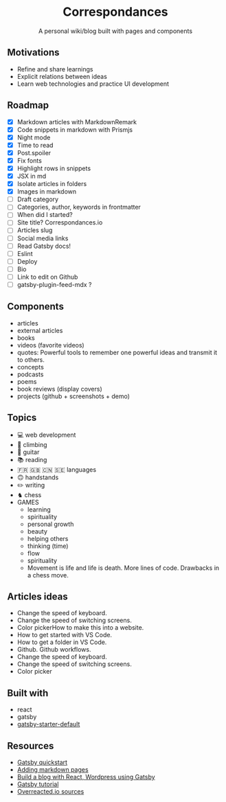 <div align="center">
<h1>Correspondances</h1>
<p>A personal wiki/blog built with pages and components</p>
</div>

## Motivations

- Refine and share learnings
- Explicit relations between ideas
- Learn web technologies and practice UI development

## Roadmap

- [x] Markdown articles with MarkdownRemark
- [x] Code snippets in markdown with Prismjs
- [x] Night mode
- [x] Time to read
- [x] Post.spoiler
- [x] Fix fonts
- [x] Highlight rows in snippets
- [x] JSX in md
- [x] Isolate articles in folders
- [x] Images in markdown
- [ ] Draft category
- [ ] Categories, author, keywords in frontmatter
- [ ] When did I started?
- [ ] Site title? Correspondances.io
- [ ] Articles slug
- [ ] Social media links
- [ ] Read Gatsby docs!
- [ ] Eslint
- [ ] Deploy
- [ ] Bio
- [ ] Link to edit on Github
- [ ] gatsby-plugin-feed-mdx ?

## Components

- articles
- external articles
- books
- videos (favorite videos)
- quotes: Powerful tools to remember one powerful ideas and transmit it to others.
- concepts
- podcasts
- poems
- book reviews (display covers)
- projects (github + screenshots + demo)

## Topics

- 💻 web development
- 🧗 climbing
- 🎸 guitar
- 📚 reading
- 🇫🇷 🇬🇧 🇨🇳 🇸🇪 languages
- 🙃 handstands
- ✏️ writing
- ♞ chess
- GAMES
  - learning
  - spirituality
  - personal growth
  - beauty
  - helping others
  - thinking (time)
  - flow
  - spirituality
  - Movement is life and life is death. More lines of code. Drawbacks in a chess move.

## Articles ideas

- Change the speed of keyboard.
- Change the speed of switching screens.
- Color pickerHow to make this into a website.
- How to get started with VS Code.
- How to get a folder in VS Code.
- Github. Github workflows.
- Change the speed of keyboard.
- Change the speed of switching screens.
- Color picker

## Built with

- react
- gatsby
- [gatsby-starter-default](https://github.com/gatsbyjs/gatsby-starter-default)

## Resources

- [Gatsby quickstart](https://www.gatsbyjs.org/docs/quick-start/)
- [Adding markdown pages](https://www.gatsbyjs.org/docs/adding-markdown-pages/)
- [Build a blog with React, Wordpress using Gatsby](https://medium.com/@mjadav/build-a-blog-with-react-wordpress-using-gatsby-4cdfb6ce2004)
- [Gatsby tutorial](https://www.gatsbyjs.org/docs/awesome-gatsby-resources/#gatsby-tutorials)
- [Overreacted.io sources](https://github.com/gaearon/overreacted.io/tree/master/src)
